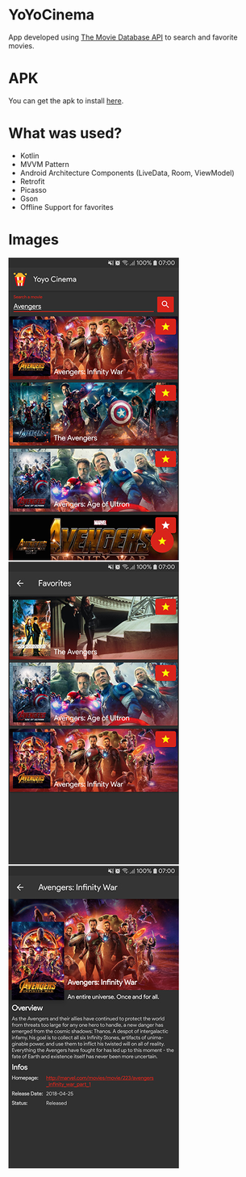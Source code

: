# YoYoCinema
App developed using [The Movie Database API](https://developers.themoviedb.org) to search and favorite movies.
# APK
You can get the apk to install [here](https://github.com/Tgo1014/Yoyo-Cinema/raw/master/yoyocinema.apk).
# What was used?
  - Kotlin
  - MVVM Pattern
  - Android Architecture Components (LiveData, Room, ViewModel)
  - Retrofit
  - Picasso
  - Gson
  - Offline Support  for favorites
# Images
![](https://raw.githubusercontent.com/Tgo1014/Yoyo-Cinema/master/screenshots/1.jpg) 
![](https://raw.githubusercontent.com/Tgo1014/Yoyo-Cinema/master/screenshots/2.jpg) 
![](https://raw.githubusercontent.com/Tgo1014/Yoyo-Cinema/master/screenshots/3.jpg) 